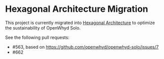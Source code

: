 # Hexagonal Architecture Migration

This project is currently migrated into [Hexagonal Architecture](https://beyondxscratch.com/2017/08/19/hexagonal-architecture-the-practical-guide-for-a-clean-architecture/) to optimize the sustainability of OpenWhyd Solo.

See the following pull requests:

- #563, based on https://github.com/openwhyd/openwhyd-solo/issues/7
- #662
